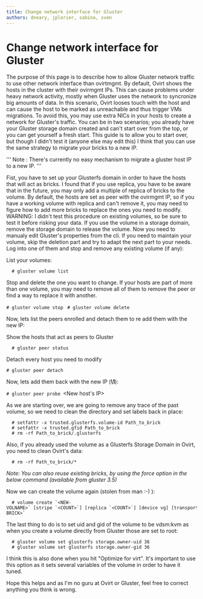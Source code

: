```yaml
---
title: Change network interface for Gluster
authors: dneary, jplorier, sahina, sven
---
```


# Change network interface for Gluster

The purpose of this page is to describe how to allow Gluster network traffic to use other network interface than ovirtmgmt. By default, Ovirt shows the hosts in the cluster with their ovirmgmt IPs. This can cause problems under heavy network activity, mostly when Gluster uses the network to syncronize big amounts of data. In this scenario, Ovirt looses touch with the host and can cause the host to be marked as unreachable and thus trigger VMs migrations. To avoid this, you may use extra NICs in your hosts to create a network for Gluster's traffic. You can be in two scenarios; you already have your Gluster storage domain created and can't start over from the top, or you can get yourself a fresh start. This guide is to allow you to start over, but though I didn't test it (anyone else may edit this) I think that you can use the same strategy to migrate your bricks to a new IP.

''' Note : There's currently no easy mechanism to migrate a gluster host IP to a new IP. '''

Fist, you have to set up your Glusterfs domain in order to have the hosts that will act as bricks. I found that if you use replica, you have to be aware that in the future, you may only add a multiple of replica of bricks to the volume. By default, the hosts are set as peer with the ovirmgmt IP, so if you have a working volume with replica and can't remove it, you may need to figure how to add more bricks to replace the ones you need to modify. WARNING: I didn't test this procedure on existing volumes, so be sure to test it before risking your data. If you use the volume in a storage domain, remove the storage domain to release the volume. Now you need to manualy edit Gluster's properties from the cli. If you need to maintain your volume, skip the deletion part and try to adapt the next part to your needs. Log into one of them and stop and remove any existing volume (if any):

List your volumes:

      # gluster volume list

Stop and delete the one you want to change. If your hosts are part of more than one volume, you may need to remove all of them to remove the peer or find a way to replace it with another.

`# gluster volume stop `<Name of volume>
`# gluster volume delete `<Name of volume>

Now, lets list the peers enrolled and detach them to re add them with the new IP:

Show the hosts that act as peers to Gluster

      # gluster peer status

Detach every host you need to modify

`# gluster peer detach `<IP of the host to modify>

Now, lets add them back with the new IP (**\1**):

`# gluster peer probe `<New host's IP>

As we are starting over, we are going to remove any trace of the past volume, so we need to clean the directory and set labels back in place:

      # setfattr -x trusted.glusterfs.volume-id Path_to_brick
      # setfattr -x trusted.gfid Path_to_brick
      # rm -rf Path_to_brick/.glusterfs

Also, if you already used the volume as a Glusterfs Storage Domain in Ovirt, you need to clean Ovirt's data:

      # rm -rf Path_to_brick/*

*Note: You can also reuse existing bricks, by using the force option in the below command (available from gluster 3.5)*

Now we can create the volume again (stolen from man :-) ):

      # volume create `<NEW-VOLNAME>` [stripe `<COUNT>`] [replica `<COUNT>`] [device vg] [transport `<tcp|rdma|tcp,rdma>`] `<NEW-BRICK>` 

The last thing to do is to set uid and gid of the volume to be vdsm:kvm as when you create a volume directly from Gluster those are set to root:

      # gluster volume set glusterfs storage.owner-uid 36
      # gluster volume set glusterfs storage.owner-gid 36

I think this is also done when you hit "Optimize for virt". It's important to use this option as it sets several variables of the volume in order to have it tuned.

Hope this helps and as I'm no guru at Ovirt or Gluster, feel free to correct anything you think is wrong.
